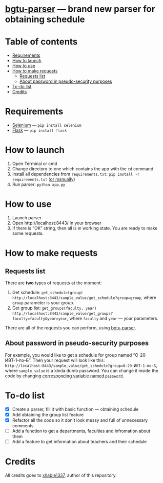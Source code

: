 # [bgtu-parser](https://github.com/xhable1337/bgtu-parser) ­­— brand new parser for obtaining schedule <!-- omit in toc -->

# Table of contents <!-- omit in toc -->
- [Requirements](#requirements)
- [How to launch](#how-to-launch)
- [How to use](#how-to-use)
- [How to make requests](#how-to-make-requests)
  - [Requests list](#requests-list)
  - [About password in pseudo-security purposes](#about-password-in-pseudo-security-purposes)
- [To-do list](#to-do-list)
- [Credits](#credits)

# Requirements
- [Selenium](https://pypi.org/project/selenium/) — `pip install selenium`
- [Flask](https://pypi.org/project/Flask/) — `pip install flask`

# How to launch
1. Open Terminal or cmd
2. Change directory to one which contains the app with the `cd` command
3. Install all dependencies from `requirements.txt`: `pip install -r requirements.txt` ([or manually](#requirements))
4. Run parser: `python app.py`

# How to use
1. Launch parser
2. Open http://localhost:8443/ in your browser
3. If there is “OK” string, then all is in working state. You are ready to make some requests.

# How to make requests
## Requests list
There are **two** types of requests at the moment:
1. Get schedule: `get_schedule(group)`
`http://localhost:8443/sample_value/get_schedule?group=group`, where `group` parameter is your group.
2. Get group list: `get_groups(faculty, year)`
`http://localhost:8443/sample_value/get_groups?faculty=faculty&year=year`, where `faculty` and `year` — your parameters.

There are all of the requests you can perform, using [bgtu-parser](https://github.com/xhable1337/bgtu-parser).

## About password in pseudo-security purposes
For example, you would like to get a schedule for group named “О-20-ИВТ-1-по-Б”. Then your request will look like this:
`http://localhost:8443/sample_value/get_schedule?group=О-20-ИВТ-1-по-Б`, where `sample_value` is a kinda dumb password. You can change it inside the code by changing [corresponding variable named `password`](https://github.com/xhable1337/bgtu-parser/blob/ed3dbff6a5f800c53ce22b3000f2803dd08799b9/app.py#L39).

# To-do list
- [x] Create a parser, fill it with basic function — obtaining schedule
- [x] Add obtaining the group list feature
- [x] Refactor all the code so it don’t look messy and full of unnecessary comments
- [ ] Add a function to get a departments, faculties and infromation about them
- [ ] Add a feature to get information about teachers and their schedule

# Credits
All credits goes to [xhable1337](https://github.com/xhable1337), author of this repository. 